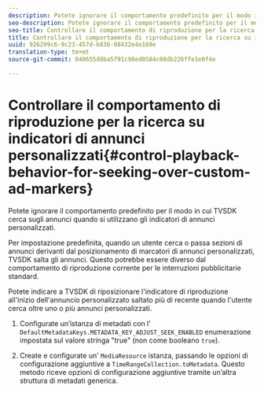 ```yaml
---
description: Potete ignorare il comportamento predefinito per il modo in cui TVSDK cerca sugli annunci quando si utilizzano gli indicatori di annunci personalizzati.
seo-description: Potete ignorare il comportamento predefinito per il modo in cui TVSDK cerca sugli annunci quando si utilizzano gli indicatori di annunci personalizzati.
seo-title: Controllare il comportamento di riproduzione per la ricerca su indicatori di annunci personalizzati
title: Controllare il comportamento di riproduzione per la ricerca su indicatori di annunci personalizzati
uuid: 926299c6-9c23-457d-b836-08432e4e169e
translation-type: tm+mt
source-git-commit: 040655d8ba5f91c98ed0584c08db226ffe1e0f4e

---
```



# Controllare il comportamento di riproduzione per la ricerca su indicatori di annunci personalizzati{#control-playback-behavior-for-seeking-over-custom-ad-markers}

Potete ignorare il comportamento predefinito per il modo in cui TVSDK cerca sugli annunci quando si utilizzano gli indicatori di annunci personalizzati.

Per impostazione predefinita, quando un utente cerca o passa sezioni di annunci derivanti dal posizionamento di marcatori di annunci personalizzati, TVSDK salta gli annunci. Questo potrebbe essere diverso dal comportamento di riproduzione corrente per le interruzioni pubblicitarie standard.

Potete indicare a TVSDK di riposizionare l&#39;indicatore di riproduzione all&#39;inizio dell&#39;annuncio personalizzato saltato più di recente quando l&#39;utente cerca oltre uno o più annunci personalizzati.

1. Configurate un’istanza di metadati con l’ `DefaultMetadataKeys.METADATA_KEY_ADJUST_SEEK_ENABLED` enumerazione impostata sul valore stringa &quot;true&quot; (non come booleano `true`).

1. Create e configurate un&#39; `MediaResource` istanza, passando le opzioni di configurazione aggiuntive a `TimeRangeCollection.toMetadata`. Questo metodo riceve opzioni di configurazione aggiuntive tramite un’altra struttura di metadati generica.

